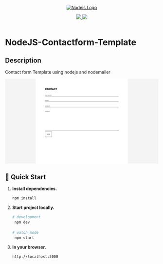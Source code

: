 <p align="center">
  <a href="https://nodejs.org/en/" target="blank"><img src="https://nodejs.org/static/images/logo.svg" width="400" alt="Nodejs Logo" /></a>
</p>
<p align="center">
  <a title="MIT License" href="LICENSE">
    <img src="https://img.shields.io/github/license/gridsome/gridsome.svg?style=flat-square&label=License&colorB=6cc24a">
  </a>
  <a title="Follow on Twitter" href="https://twitter.com/Nodejs">
    <img src="https://img.shields.io/twitter/follow/Nodejs.svg?style=social&label=Follow%20@Nodejs">
  </a>
  <br />
  <br />
</p>

# NodeJS-Contactform-Template

## Description

Contact form Template using nodejs and nodemailer

<img src="public/Img/Contact-form.png" width="700" alt="Nodejs Logo" />

## 🚀 Quick Start

1. **Install dependencies.**

   ```bash
   npm install
   ```

2. **Start project locally.**

   ```bash
   # development
    npm dev

   # watch mode
    npm start
   ```
3. **In your browser.**

   ```
   http://localhost:3000
   ```